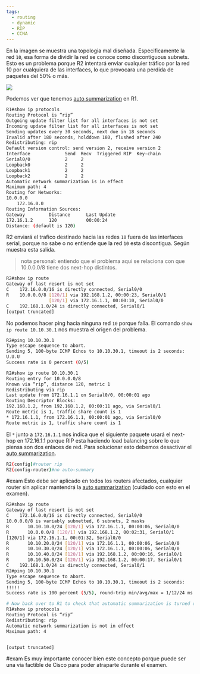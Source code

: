 ```yaml
---
tags:
  - routing
  - dynamic
  - RIP
  - CCNA
---
```


En la imagen se muestra una topologia mal diseñada. Especificamente la red `10`, esa forma de dividir la red se conoce como discontiguous subnets. 
Esto es un problema porque R2 intentará enviar cualquier tráfico por la red 10 por cualquiera de las interfaces, lo que provocara una perdida de paquetes del 50% o más. 

![](14-5.png)

Podemos ver que tenemos [auto summarization](RIP/auto%20summarization.md) en R1.
``` bash
R1#show ip protocols
Routing Protocol is “rip”
Outgoing update filter list for all interfaces is not set
Incoming update filter list for all interfaces is not set
Sending updates every 30 seconds, next due in 18 seconds
Invalid after 180 seconds, holddown 180, flushed after 240
Redistributing: rip
Default version control: send version 2, receive version 2
Interface             Send  Recv  Triggered RIP  Key-chain
Serial0/0             2     2
Loopback0             2     2
Loopback1             2     2
Loopback2             2     2
Automatic network summarization is in effect
Maximum path: 4
Routing for Networks:
10.0.0.0
    172.16.0.0
Routing Information Sources:
Gateway         Distance      Last Update
172.16.1.2      120           00:00:24
Distance: (default is 120)
```

R2 enviará el trafico destinado hacia las redes `10` fuera de las interfaces serial, porque no sabe o no entiende que la red `10` esta discontigua. Según muestra esta salida.

> nota personal: entiendo que el problema aqui se relaciona con que 10.0.0.0/8 tiene dos next-hop distintos. 

``` bash
R2#show ip route
Gateway of last resort is not set
C    172.16.0.0/16 is directly connected, Serial0/0
R    10.0.0.0/8 [120/1] via 192.168.1.2, 00:00:23, Serial0/1
                [120/1] via 172.16.1.1, 00:00:10, Serial0/0
C    192.168.1.0/24 is directly connected, Serial0/1
[output truncated]
```

No podemos hacer ping hacia ninguna red `10` porque falla. El comando `show ip route 10.10.30.1` nos muestra el origen del problema.
``` bash
R2#ping 10.10.30.1
Type escape sequence to abort.
Sending 5, 100-byte ICMP Echos to 10.10.30.1, timeout is 2 seconds:
U.U.U
Success rate is 0 percent (0/5)

R2#show ip route 10.10.30.1
Routing entry for 10.0.0.0/8
Known via “rip”, distance 120, metric 1
Redistributing via rip
Last update from 172.16.1.1 on Serial0/0, 00:00:01 ago
Routing Descriptor Blocks:
192.168.1.2, from 192.168.1.2, 00:00:11 ago, via Serial0/1
Route metric is 1, traffic share count is 1
* 172.16.1.1, from 172.16.1.1, 00:00:01 ago, via Serial0/0
Route metric is 1, traffic share count is 1
```

El `*` junto a `172.16.1.1` nos indica que el siguiente paquete usará el next-hop en 172.16.1.1 porque RIP esta haciendo load balancing sobre lo que piensa son dos enlaces de red. Para solucionar esto debemos desactivar el [auto summarization](RIP/auto%20summarization.md).

``` bash
R2(config)#router rip
R2(config-router)#no auto-summary
```

#exam Esto debe ser aplicado en todos los routers afectados, cualquier router sin aplicar mantendrá la [auto summarization](RIP/auto%20summarization.md) (cuidado con esto en el examen). 

``` bash
R2#show ip route
Gateway of last resort is not set
C    172.16.0.0/16 is directly connected, Serial0/0
10.0.0.0/8 is variably subnetted, 6 subnets, 2 masks
R       10.10.10.0/24 [120/1] via 172.16.1.1, 00:00:06, Serial0/0
R       10.0.0.0/8 [120/1] via 192.168.1.2, 00:02:31, Serial0/1
[120/1] via 172.16.1.1, 00:01:32, Serial0/0
R       10.10.20.0/24 [120/1] via 172.16.1.1, 00:00:06, Serial0/0
R       10.10.30.0/24 [120/1] via 172.16.1.1, 00:00:06, Serial0/0
R       10.10.40.0/24 [120/1] via 192.168.1.2, 00:00:16, Serial0/1
R       10.10.50.0/24 [120/1] via 192.168.1.2, 00:00:17, Serial0/1
C    192.168.1.0/24 is directly connected, Serial0/1
R2#ping 10.10.30.1
Type escape sequence to abort.
Sending 5, 100-byte ICMP Echos to 10.10.30.1, timeout is 2 seconds:
!!!!!
Success rate is 100 percent (5/5), round-trip min/avg/max = 1/12/24 ms

# Now back over to R1 to check that automatic summarization is turned off (not in effect):
R1#show ip protocols
Routing Protocol is “rip”
Redistributing: rip
Automatic network summarization is not in effect
Maximum path: 4


[output truncated]
```

#exam Es muy importante conocer bien este concepto porque puede ser una via factible de Cisco para poder atraparte durante el examen. 